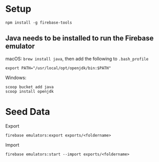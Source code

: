 # Setup

```
npm install -g firebase-tools
```

## Java needs to be installed to run the Firebase emulator

macOS: `brew install java`, then add the following to `.bash_profile`

```
export PATH="/usr/local/opt/openjdk/bin:$PATH"

```

Windows:

```
scoop bucket add java
scoop install openjdk
```

# Seed Data

Export

```
firebase emulators:export exports/<foldername>
```

Import

```
firebase emulators:start --import exports/<foldername>
```
